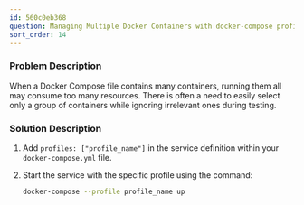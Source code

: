 ```yaml
---
id: 560c0eb368
question: Managing Multiple Docker Containers with docker-compose profile
sort_order: 14
---
```


### Problem Description

When a Docker Compose file contains many containers, running them all may consume too many resources. There is often a need to easily select only a group of containers while ignoring irrelevant ones during testing.

### Solution Description

1. Add `profiles: ["profile_name"]` in the service definition within your `docker-compose.yml` file.

2. Start the service with the specific profile using the command:

   ```bash
   docker-compose --profile profile_name up
   ```